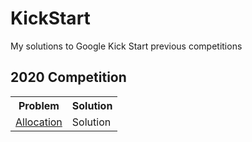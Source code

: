 # KickStart
My solutions to Google Kick Start previous competitions

<h2> 2020 Competition </h2>

<table>

<tr>
<th>Problem</th>
<th>Solution</th>
</tr>

<tr>
<td><a href = "https://codingcompetitions.withgoogle.com/kickstart/round/000000000019ffc7/00000000001d3f56">Allocation</a></td>
<td>Solution</td>
</tr>

</table>
